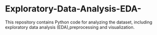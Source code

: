 # Exploratory-Data-Analysis-EDA-
This repository contains Python code for analyzing the dataset, including exploratory data analysis (EDA),preprocessing and visualization.
